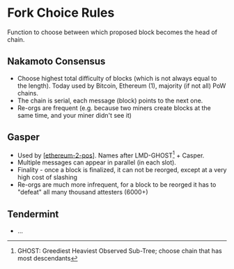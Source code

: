 # Fork Choice Rules

Function to choose between which proposed block becomes the head of chain.

## Nakamoto Consensus

* Choose highest total difficulty of blocks (which is not always equal to the length). Today used by Bitcoin, Ethereum (1), majority (if not all) PoW chains.
* The chain is serial, each message (block) points to the next one.
* Re-orgs are frequent (e.g. because two miners create blocks at the same time, and your miner didn't see it)

## Gasper

* Used by [[ethereum-2-pos]]. Names after LMD-GHOST[^1] + Casper.
* Multiple messages can appear in parallel (in each slot).
* Finality - once a block is finalized, it can not be reorged, except at a very high cost of slashing
* Re-orgs are much more infrequent, for a block to be reorged it has to "defeat" all many thousand attesters (6000+)

## Tendermint

* ...

[^1]: GHOST: Greediest Heaviest Observed Sub-Tree; choose chain that has most descendants

[//begin]: # "Autogenerated link references for markdown compatibility"
[ethereum-2-pos]: ethereum-2-pos "Ethereum 2: Proof of Stake"
[//end]: # "Autogenerated link references"
